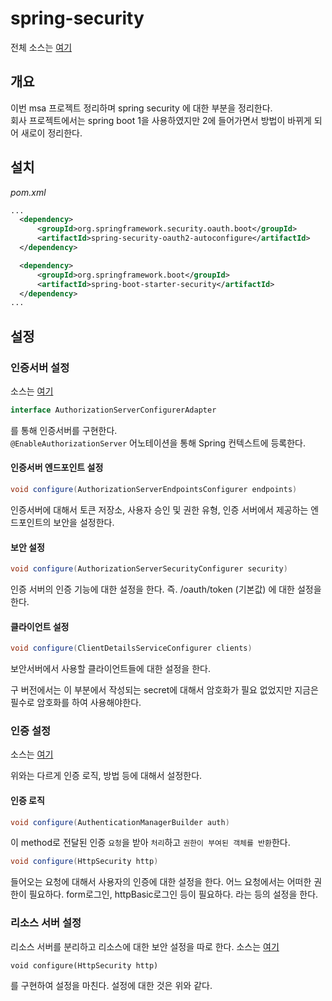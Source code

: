# spring-security

전체 소스는 [여기](https://github.com/ignocide/msa-example)

## 개요

이번 msa 프로젝트 정리하며 spring security 에 대한 부분을 정리한다.  
회사 프로젝트에서는 spring boot 1을 사용하였지만 2에 들어가면서 방법이 바뀌게 되어 새로이 정리한다.

## 설치

*pom.xml*
```xml
...
  <dependency>
      <groupId>org.springframework.security.oauth.boot</groupId>
      <artifactId>spring-security-oauth2-autoconfigure</artifactId>
  </dependency>

  <dependency>
      <groupId>org.springframework.boot</groupId>
      <artifactId>spring-boot-starter-security</artifactId>
  </dependency>
...
```

## 설정

### 인증서버 설정

소스는 [여기](https://github.com/ignocide/msa-example/blob/master/auth-service/src/main/java/ignocide/msa/auth/config/AuthConfig.java)

```java
interface AuthorizationServerConfigurerAdapter
```

를 통해 인증서버를 구현한다.  
`@EnableAuthorizationServer` 어노테이션을 통해 Spring 컨텍스트에 등록한다.

#### 인증서버 엔드포인트 설정

```java
void configure(AuthorizationServerEndpointsConfigurer endpoints)
```

인증서버에 대해서 토큰 저장소, 사용자 승인 및 권한 유형, 인증 서버에서 제공하는 엔드포인트의 보안을 설정한다.

#### 보안 설정

```java
void configure(AuthorizationServerSecurityConfigurer security)
```

인증 서버의 인증 기능에 대한 설정을 한다. 즉. /oauth/token (기본값) 에 대한 설정을 한다.

#### 클라이언트 설정

```java
void configure(ClientDetailsServiceConfigurer clients)
```

보안서버에서 사용할 클라이언트들에 대한 설정을 한다.

구 버전에서는 이 부분에서 작성되는 secret에 대해서 암호화가 필요 없었지만 지금은 필수로 암호화를 하여 사용해야한다.

### 인증 설정

소스는 [여기](https://github.com/ignocide/msa-example/blob/master/auth-service/src/main/java/ignocide/msa/auth/config/SecurityConfig.java)

위와는 다르게 인증 로직, 방법 등에 대해서 설정한다.

#### 인증 로직

```java
void configure(AuthenticationManagerBuilder auth)
```

이 method로 전달된 인증 `요청`을 받아 `처리`하고 `권한이 부여된 객체를 반환`한다.


```java
void configure(HttpSecurity http)
```

들어오는 요청에 대해서 사용자의 인증에 대한 설정을 한다. 어느 요청에서는 어떠한 권한이 필요하다. form로그인, httpBasic로그인 등이 필요하다. 라는 등의 설정을 한다.


### 리소스 서버 설정

리소스 서버를 분리하고 리소스에 대한 보안 설정을 따로 한다. 소스는 [여기](https://github.com/ignocide/msa-example/blob/master/auth-service/src/main/java/ignocide/msa/auth/config/ResourceConfig.java)

```
void configure(HttpSecurity http)
```

를 구현하여 설정을 마친다. 설정에 대한 것은 위와 같다. 
